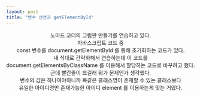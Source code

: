 ```yaml
---
layout: post
title: "변수 선언과 getElementById"
---
```


<center>
노마드 코더의 그림판 만들기를 연습하고 있다.
<br>자바스크립트 코드 중 
<br>const 변수를 document.getElementById 를 통해 초기화하는 코드가 있다.
<br>내 식대로 간략화해서 연습하는데 이 코드를
<br>document.getElementsByClassName 를 이용해서 할당하는 코드로 바꾸려고 했다.
<br>근데 빨간줄이 뜨길래 뭐가 문제인가 생각했다.
<br>변수의 값은 하나여야하니까 똑같은 클래스명이 존재할 수 있는 클래스보다
<br>유일한 아이디명만 존재가능한 아이디 element 를 이용하는게 맞는 거였다.
</center>
